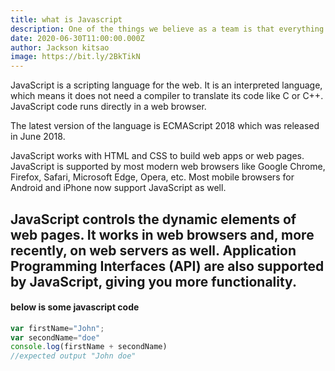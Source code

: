 ```yaml
---
title: what is Javascript
description: One of the things we believe as a team is that everything we make should
date: 2020-06-30T11:00:00.000Z
author: Jackson kitsao
image: https://bit.ly/2BkTikN
---
```

JavaScript is a scripting language for the web. It is an interpreted language, which means it does not need a compiler to translate its code like C or C++. JavaScript code runs directly in a web browser.

The latest version of the language is ECMAScript 2018 which was released in June 2018.

JavaScript works with HTML and CSS to build web apps or web pages. JavaScript is supported by most modern web browsers like Google Chrome, Firefox, Safari, Microsoft Edge, Opera, etc. Most mobile browsers for Android and iPhone now support JavaScript as well.

JavaScript controls the dynamic elements of web pages. It works in web browsers and, more recently, on web servers as well. Application Programming Interfaces (API) are also supported by JavaScript, giving you more functionality.
 ---
#### below is some javascript code

```js
var firstName="John";
var secondName="doe"
console.log(firstName + secondName)
//expected output "John doe"


```
